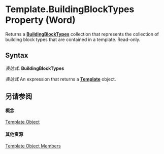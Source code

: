 
# Template.BuildingBlockTypes Property (Word)

Returns a  **[BuildingBlockTypes](fb179437-b736-dd99-3aea-125346aa7a3d.md)** collection that represents the collection of building block types that are contained in a template. Read-only.


## Syntax

 _表达式_. **BuildingBlockTypes**

 _表达式_ An expression that returns a **[Template](47d1d92d-bba9-3f2a-9c71-22ac43159bd3.md)** object.


## 另请参阅


#### 概念


[Template Object](47d1d92d-bba9-3f2a-9c71-22ac43159bd3.md)
#### 其他资源


[Template Object Members](http://msdn.microsoft.com/library/ea133105-b9e9-9169-773d-2c800a88707d%28Office.15%29.aspx)